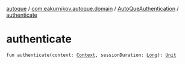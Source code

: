 [autoque](../../index.md) / [com.eakurnikov.autoque.domain](../index.md) / [AutoQueAuthentication](index.md) / [authenticate](./authenticate.md)

# authenticate

`fun authenticate(context: `[`Context`](https://developer.android.com/reference/android/content/Context.html)`, sessionDuration: `[`Long`](https://kotlinlang.org/api/latest/jvm/stdlib/kotlin/-long/index.html)`): `[`Unit`](https://kotlinlang.org/api/latest/jvm/stdlib/kotlin/-unit/index.html)